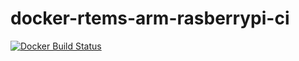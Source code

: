 # docker-rtems-arm-rasberrypi-ci

[![Docker Build Status](https://img.shields.io/docker/build/sergiusthebest/rtems-arm-rasberrypi-ci.svg)](https://hub.docker.com/r/sergiusthebest/rtems-arm-rasberrypi-ci)
